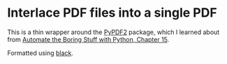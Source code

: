 # Interlace PDF files into a single PDF

This is a thin wrapper around the [PyPDF2](https://pypi.org/project/PyPDF2/) package,
which I learned about from
[Automate the Boring Stuff with Python, Chapter 15](https://automatetheboringstuff.com/2e/chapter15/).

Formatted using [black](https://github.com/psf/black).

